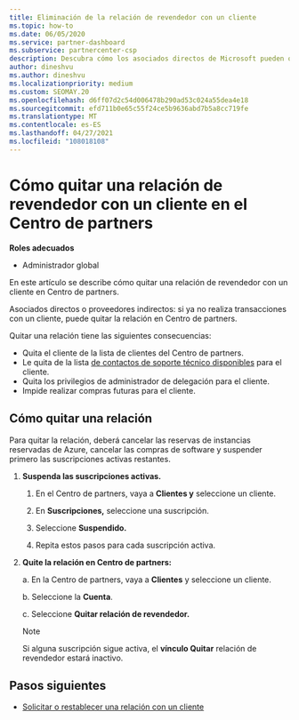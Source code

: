 ```yaml
---
title: Eliminación de la relación de revendedor con un cliente
ms.topic: how-to
ms.date: 06/05/2020
ms.service: partner-dashboard
ms.subservice: partnercenter-csp
description: Descubra cómo los asociados directos de Microsoft pueden quitar clientes de su lista, quitar privilegios de administrador delegados y dejar de admitir o comprar para un cliente.
author: dineshvu
ms.author: dineshvu
ms.localizationpriority: medium
ms.custom: SEOMAY.20
ms.openlocfilehash: d6ff07d2c54d006478b290ad53c024a55dea4e18
ms.sourcegitcommit: efd711b0e65c55f24ce5b9636abd7b5a8cc719fe
ms.translationtype: MT
ms.contentlocale: es-ES
ms.lasthandoff: 04/27/2021
ms.locfileid: "108018108"
---
```

# <a name="how-to-remove-a-reseller-relationship-with-a-customer-in-partner-center"></a>Cómo quitar una relación de revendedor con un cliente en el Centro de partners

**Roles adecuados**

- Administrador global

En este artículo se describe cómo quitar una relación de revendedor con un cliente en Centro de partners.

Asociados directos o proveedores indirectos: si ya no realiza transacciones con un cliente, puede quitar la relación en Centro de partners.

Quitar una relación tiene las siguientes consecuencias:

- Quita el cliente de la lista de clientes del Centro de partners.
- Le quita de la lista [de contactos de soporte técnico disponibles](assign-support-contacts.md) para el cliente.
- Quita los privilegios de administrador de delegación para el cliente.
- Impide realizar compras futuras para el cliente.

## <a name="how-to-remove-a-relationship"></a>Cómo quitar una relación

Para quitar la relación, deberá cancelar las reservas de instancias reservadas de Azure, cancelar las compras de software y suspender primero las suscripciones activas restantes.

1. **Suspenda las suscripciones activas.**

   1. En el Centro de partners, vaya a **Clientes y** seleccione un cliente.

   2. En **Suscripciones,** seleccione una suscripción.

   3. Seleccione **Suspendido.**

   4. Repita estos pasos para cada suscripción activa.

2. **Quite la relación en Centro de partners:**

   a. En la Centro de partners, vaya a **Clientes** y seleccione un cliente.

   b. Seleccione la **Cuenta**.

   c. Seleccione **Quitar relación de revendedor.**

   > [!NOTE]
   > Si alguna suscripción sigue activa, el **vínculo Quitar** relación de revendedor estará inactivo.

## <a name="next-steps"></a>Pasos siguientes

- [Solicitar o restablecer una relación con un cliente](request-a-relationship-with-a-customer.md)
